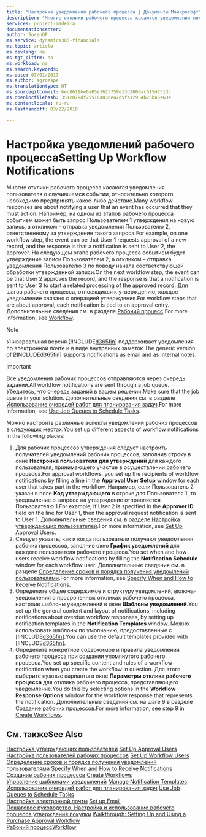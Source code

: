 ```yaml
---
title: "Настройка уведомлений рабочего процесса | Документы Майкрософт"
description: "Многие отклики рабочего процесса касаются уведомления пользователя о случившемся событии, относительно которого необходимо предпринять какое-либо действие. Например, на одном из этапов рабочего процесса событием может быть запрос Пользователем 1 утверждения на новую запись, а откликом – отправка уведомления Пользователю 2, ответственному за утверждение такого запроса. На следующем этапе рабочего процесса событием будет утверждение записи Пользователем 2, а откликом – отправка уведомления Пользователю 3 по поводу начала соответствующей обработки утвержденной записи. Для шагов рабочего процесса, относящихся к утверждению, каждое уведомление связано с операцией утверждения."
services: project-madeira
documentationcenter: 
author: SorenGP
ms.service: dynamics365-financials
ms.topic: article
ms.devlang: na
ms.tgt_pltfrm: na
ms.workload: na
ms.search.keywords: 
ms.date: 07/01/2017
ms.author: sgroespe
ms.translationtype: HT
ms.sourcegitcommit: bec0619be0a65e3625759e13d2866ac615d7513c
ms.openlocfilehash: 351c079df25516a83de42d5fa12954b25ba5e63e
ms.contentlocale: ru-ru
ms.lasthandoff: 03/22/2018

---
```

# <a name="setting-up-workflow-notifications"></a><span data-ttu-id="7b1d0-106">Настройка уведомлений рабочего процесса</span><span class="sxs-lookup"><span data-stu-id="7b1d0-106">Setting Up Workflow Notifications</span></span>
<span data-ttu-id="7b1d0-107">Многие отклики рабочего процесса касаются уведомления пользователя о случившемся событии, относительно которого необходимо предпринять какое-либо действие.</span><span class="sxs-lookup"><span data-stu-id="7b1d0-107">Many workflow responses are about notifying a user that an event has occurred that they must act on.</span></span> <span data-ttu-id="7b1d0-108">Например, на одном из этапов рабочего процесса событием может быть запрос Пользователем 1 утверждения на новую запись, а откликом – отправка уведомления Пользователю 2, ответственному за утверждение такого запроса.</span><span class="sxs-lookup"><span data-stu-id="7b1d0-108">For example, on one workflow step, the event can be that User 1 requests approval of a new record, and the response is that a notification is sent to User 2, the approver.</span></span> <span data-ttu-id="7b1d0-109">На следующем этапе рабочего процесса событием будет утверждение записи Пользователем 2, а откликом – отправка уведомления Пользователю 3 по поводу начала соответствующей обработки утвержденной записи.</span><span class="sxs-lookup"><span data-stu-id="7b1d0-109">On the next workflow step, the event can be that User 2 approves the record, and the response is that a notification is sent to User 3 to start a related processing of the approved record.</span></span> <span data-ttu-id="7b1d0-110">Для шагов рабочего процесса, относящихся к утверждению, каждое уведомление связано с операцией утверждения.</span><span class="sxs-lookup"><span data-stu-id="7b1d0-110">For workflow steps that are about approval, each notification is tied to an approval entry.</span></span> <span data-ttu-id="7b1d0-111">Дополнительные сведения см. в разделе [Рабочий процесс](across-workflow.md).</span><span class="sxs-lookup"><span data-stu-id="7b1d0-111">For more information, see [Workflow](across-workflow.md).</span></span>  

> [!NOTE]  
>  <span data-ttu-id="7b1d0-112">Универсальная версия [!INCLUDE[d365fin](includes/d365fin_md.md)] поддерживает уведомления по электронной почте и в виде внутренних заметок.</span><span class="sxs-lookup"><span data-stu-id="7b1d0-112">The generic version of [!INCLUDE[d365fin](includes/d365fin_md.md)] supports notifications as email and as internal notes.</span></span>  

> [!IMPORTANT]  
>  <span data-ttu-id="7b1d0-113">Все уведомления рабочих процессов отправляются через очередь заданий.</span><span class="sxs-lookup"><span data-stu-id="7b1d0-113">All workflow notifications are sent through a job queue.</span></span> <span data-ttu-id="7b1d0-114">Убедитесь, что очередь заданий в вашем решении.</span><span class="sxs-lookup"><span data-stu-id="7b1d0-114">Make sure that the job queue in your solution.</span></span> <span data-ttu-id="7b1d0-115">Дополнительные сведения см. в разделе [Использование очередей работ для планирования задач](admin-job-queues-schedule-tasks.md).</span><span class="sxs-lookup"><span data-stu-id="7b1d0-115">For more information, see [Use Job Queues to Schedule Tasks](admin-job-queues-schedule-tasks.md).</span></span>

<span data-ttu-id="7b1d0-116">Можно настроить различные аспекты уведомлений рабочих процессов в следующих местах:</span><span class="sxs-lookup"><span data-stu-id="7b1d0-116">You set up different aspects of workflow notifications in the following places:</span></span>  

1.  <span data-ttu-id="7b1d0-117">Для рабочих процессов утверждения следует настроить получателей уведомлений рабочих процессов, заполнив строку в окне **Настройка пользователя для утверждений** для каждого пользователя, принимающего участие в осуществлении рабочего процесса.</span><span class="sxs-lookup"><span data-stu-id="7b1d0-117">For approval workflows, you set up the recipients of workflow notifications by filling a line in the **Approval User Setup** window for each user that takes part in the workflow.</span></span> <span data-ttu-id="7b1d0-118">Например, если Пользователь 2 указан в поле **Код утверждающего** в строке для Пользователя 1, то уведомление о запросе на утверждение отправляется Пользователю 1.</span><span class="sxs-lookup"><span data-stu-id="7b1d0-118">For example, if User 2 is specified in the **Approver ID** field on the line for User 1, then the approval request notification is sent to User 1.</span></span> <span data-ttu-id="7b1d0-119">Дополнительные сведения см. в разделе [Настройка утверждающих пользователей](across-how-to-set-up-approval-users.md).</span><span class="sxs-lookup"><span data-stu-id="7b1d0-119">For more information, see [Set Up Approval Users](across-how-to-set-up-approval-users.md).</span></span>  
2.  <span data-ttu-id="7b1d0-120">Следует указать, как и когда пользователи получают уведомления рабочих процессов, заполнив окно **График уведомлений** для каждого пользователя рабочего процесса.</span><span class="sxs-lookup"><span data-stu-id="7b1d0-120">You set when and how users receive workflow notifications by filling the **Notification Schedule** window for each workflow user.</span></span> <span data-ttu-id="7b1d0-121">Дополнительные сведения см. в разделе [Определение сроков и порядка получения уведомлений пользователями](across-how-to-specify-when-and-how-to-receive-notifications.md).</span><span class="sxs-lookup"><span data-stu-id="7b1d0-121">For more information, see [Specify When and How to Receive Notifications](across-how-to-specify-when-and-how-to-receive-notifications.md).</span></span>  
3.  <span data-ttu-id="7b1d0-122">Определите общее содержимое и структуру уведомлений, включая уведомления о просроченных откликах рабочего процесса, настроив шаблоны уведомлений в окне **Шаблоны уведомлений**.</span><span class="sxs-lookup"><span data-stu-id="7b1d0-122">You set up the general content and layout of notifications, including notifications about overdue workflow responses, by setting up notification templates in the **Notification Templates** window.</span></span> <span data-ttu-id="7b1d0-123">Можно использовать шаблоны по умолчанию, предоставленные с [!INCLUDE[d365fin](includes/d365fin_md.md)].</span><span class="sxs-lookup"><span data-stu-id="7b1d0-123">You can use the default templates provided with [!INCLUDE[d365fin](includes/d365fin_md.md)].</span></span>  
4.  <span data-ttu-id="7b1d0-124">Определите конкретное содержимое и правила уведомления рабочего процесса при создании упомянутого рабочего процесса.</span><span class="sxs-lookup"><span data-stu-id="7b1d0-124">You set up specific content and rules of a workflow notification when you create the workflow in question.</span></span> <span data-ttu-id="7b1d0-125">Для этого выберите нужные варианты в окне **Параметры отклика рабочего процесса** для отклика рабочего процесса, представляющего уведомление.</span><span class="sxs-lookup"><span data-stu-id="7b1d0-125">You do this by selecting options in the **Workflow Response Options** window for the workflow response that represents the notification.</span></span> <span data-ttu-id="7b1d0-126">Дополнительные сведения см. на шаге 9 в разделе [Создание рабочих процессов](across-how-to-create-workflows.md).</span><span class="sxs-lookup"><span data-stu-id="7b1d0-126">For more information, see step 9 in [Create Workflows](across-how-to-create-workflows.md).</span></span>  

## <a name="see-also"></a><span data-ttu-id="7b1d0-127">См. также</span><span class="sxs-lookup"><span data-stu-id="7b1d0-127">See Also</span></span>  
 <span data-ttu-id="7b1d0-128">[Настройка утверждающих пользователей](across-how-to-set-up-approval-users.md) </span><span class="sxs-lookup"><span data-stu-id="7b1d0-128">[Set Up Approval Users](across-how-to-set-up-approval-users.md) </span></span>  
 <span data-ttu-id="7b1d0-129">[Настройка пользователей рабочих процессов](across-how-to-set-up-workflow-users.md) </span><span class="sxs-lookup"><span data-stu-id="7b1d0-129">[Set Up Workflow Users](across-how-to-set-up-workflow-users.md) </span></span>  
 <span data-ttu-id="7b1d0-130">[Определение сроков и порядка получения уведомлений пользователями](across-how-to-specify-when-and-how-to-receive-notifications.md) </span><span class="sxs-lookup"><span data-stu-id="7b1d0-130">[Specify When and How to Receive Notifications](across-how-to-specify-when-and-how-to-receive-notifications.md) </span></span>  
 <span data-ttu-id="7b1d0-131">[Создание рабочих процессов](across-how-to-create-workflows.md) </span><span class="sxs-lookup"><span data-stu-id="7b1d0-131">[Create Workflows](across-how-to-create-workflows.md) </span></span>  
 <span data-ttu-id="7b1d0-132">[Управление шаблонами уведомлений](across-how-to-manage-notification-templates.md) </span><span class="sxs-lookup"><span data-stu-id="7b1d0-132">[Manage Notification Templates](across-how-to-manage-notification-templates.md) </span></span>  
 <span data-ttu-id="7b1d0-133">[Использование очередей работ для планирования задач](admin-job-queues-schedule-tasks.md) </span><span class="sxs-lookup"><span data-stu-id="7b1d0-133">[Use Job Queues to Schedule Tasks](admin-job-queues-schedule-tasks.md) </span></span>  
 <span data-ttu-id="7b1d0-134">[Настройка электронной почты](madeira-how-setup-email.md) </span><span class="sxs-lookup"><span data-stu-id="7b1d0-134">[Set up Email](madeira-how-setup-email.md) </span></span>  
 <span data-ttu-id="7b1d0-135">[Пошаговое руководство. Настройка и использование рабочего процесса утверждения покупки](walkthrough-setting-up-and-using-a-purchase-approval-workflow.md) </span><span class="sxs-lookup"><span data-stu-id="7b1d0-135">[Walkthrough: Setting Up and Using a Purchase Approval Workflow](walkthrough-setting-up-and-using-a-purchase-approval-workflow.md) </span></span>  
 [<span data-ttu-id="7b1d0-136">Рабочий процесс</span><span class="sxs-lookup"><span data-stu-id="7b1d0-136">Workflow</span></span>](across-workflow.md)   

